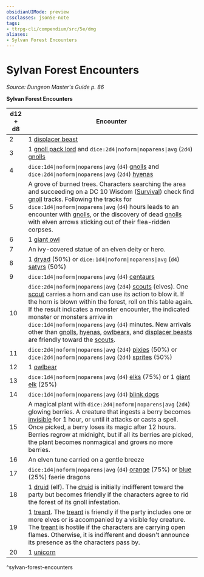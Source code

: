 ```yaml
---
obsidianUIMode: preview
cssclasses: json5e-note
tags:
- ttrpg-cli/compendium/src/5e/dmg
aliases:
- Sylvan Forest Encounters
---
```

# Sylvan Forest Encounters
*Source: Dungeon Master's Guide p. 86* 

**Sylvan Forest Encounters**

| d12 + d8 | Encounter |
|----------|-----------|
| 2 | 1 [displacer beast](/3-Mechanics/CLI/Compendium/bestiary/monstrosity/displacer-beast.md) |
| 3 | 1 [gnoll pack lord](/3-Mechanics/CLI/Compendium/bestiary/humanoid/gnoll-pack-lord.md) and `dice:2d4\|noform\|noparens\|avg` (`2d4`) [gnolls](/3-Mechanics/CLI/Compendium/bestiary/humanoid/gnoll.md) |
| 4 | `dice:1d4\|noform\|noparens\|avg` (`d4`) [gnolls](/3-Mechanics/CLI/Compendium/bestiary/humanoid/gnoll.md) and `dice:2d4\|noform\|noparens\|avg` (`2d4`) [hyenas](/3-Mechanics/CLI/Compendium/bestiary/beast/hyena.md) |
| 5 | A grove of burned trees. Characters searching the area and succeeding on a DC 10 Wisdom ([Survival](/3-Mechanics/CLI/Rules/skills.md#Survival)) check find [gnoll](/3-Mechanics/CLI/Compendium/bestiary/humanoid/gnoll.md) tracks. Following the tracks for `dice:1d4\|noform\|noparens\|avg` (`d4`) hours leads to an encounter with [gnolls](/3-Mechanics/CLI/Compendium/bestiary/humanoid/gnoll.md), or the discovery of dead [gnolls](/3-Mechanics/CLI/Compendium/bestiary/humanoid/gnoll.md) with elven arrows sticking out of their flea-ridden corpses. |
| 6 | 1 [giant owl](/3-Mechanics/CLI/Compendium/bestiary/beast/giant-owl.md) |
| 7 | An ivy-covered statue of an elven deity or hero. |
| 8 | 1 [dryad](/3-Mechanics/CLI/Compendium/bestiary/fey/dryad.md) (50%) or `dice:1d4\|noform\|noparens\|avg` (`d4`) [satyrs](/3-Mechanics/CLI/Compendium/bestiary/fey/satyr.md) (50%) |
| 9 | `dice:1d4\|noform\|noparens\|avg` (`d4`) [centaurs](/3-Mechanics/CLI/Compendium/bestiary/monstrosity/centaur.md) |
| 10 | `dice:2d4\|noform\|noparens\|avg` (`2d4`) [scouts](/3-Mechanics/CLI/Compendium/bestiary/humanoid/scout.md) (elves). One [scout](/3-Mechanics/CLI/Compendium/bestiary/humanoid/scout.md) carries a horn and can use its action to blow it. If the horn is blown within the forest, roll on this table again. If the result indicates a monster encounter, the indicated monster or monsters arrive in `dice:1d4\|noform\|noparens\|avg` (`d4`) minutes. New arrivals other than [gnolls](/3-Mechanics/CLI/Compendium/bestiary/humanoid/gnoll.md), [hyenas](/3-Mechanics/CLI/Compendium/bestiary/beast/hyena.md), [owlbears](/3-Mechanics/CLI/Compendium/bestiary/monstrosity/owlbear.md), and [displacer beasts](/3-Mechanics/CLI/Compendium/bestiary/monstrosity/displacer-beast.md) are friendly toward the [scouts](/3-Mechanics/CLI/Compendium/bestiary/humanoid/scout.md). |
| 11 | `dice:2d4\|noform\|noparens\|avg` (`2d4`) [pixies](/3-Mechanics/CLI/Compendium/bestiary/fey/pixie.md) (50%) or `dice:2d4\|noform\|noparens\|avg` (`2d4`) [sprites](/3-Mechanics/CLI/Compendium/bestiary/fey/sprite.md) (50%) |
| 12 | 1 [owlbear](/3-Mechanics/CLI/Compendium/bestiary/monstrosity/owlbear.md) |
| 13 | `dice:1d4\|noform\|noparens\|avg` (`d4`) [elks](/3-Mechanics/CLI/Compendium/bestiary/beast/elk.md) (75%) or 1 [giant elk](/3-Mechanics/CLI/Compendium/bestiary/beast/giant-elk.md) (25%) |
| 14 | `dice:1d4\|noform\|noparens\|avg` (`d4`) [blink dogs](/3-Mechanics/CLI/Compendium/bestiary/fey/blink-dog.md) |
| 15 | A magical plant with `dice:2d4\|noform\|noparens\|avg` (`2d4`) glowing berries. A creature that ingests a berry becomes [invisible](/3-Mechanics/CLI/Rules/conditions.md#Invisible) for 1 hour, or until it attacks or casts a spell. Once picked, a berry loses its magic after 12 hours. Berries regrow at midnight, but if all its berries are picked, the plant becomes nonmagical and grows no more berries. |
| 16 | An elven tune carried on a gentle breeze |
| 17 | `dice:1d4\|noform\|noparens\|avg` (`d4`) [orange](/3-Mechanics/CLI/Compendium/bestiary/dragon/faerie-dragon-orange.md) (75%) or [blue](/3-Mechanics/CLI/Compendium/bestiary/dragon/faerie-dragon-blue.md) (25%) faerie dragons |
| 18 | 1 [druid](/3-Mechanics/CLI/Compendium/bestiary/humanoid/druid.md) (elf). The [druid](/3-Mechanics/CLI/Compendium/bestiary/humanoid/druid.md) is initially indifferent toward the party but becomes friendly if the characters agree to rid the forest of its gnoll infestation. |
| 19 | 1 [treant](/3-Mechanics/CLI/Compendium/bestiary/plant/treant.md). The [treant](/3-Mechanics/CLI/Compendium/bestiary/plant/treant.md) is friendly if the party includes one or more elves or is accompanied by a visible fey creature. The [treant](/3-Mechanics/CLI/Compendium/bestiary/plant/treant.md) is hostile if the characters are carrying open flames. Otherwise, it is indifferent and doesn't announce its presence as the characters pass by. |
| 20 | 1 [unicorn](/3-Mechanics/CLI/Compendium/bestiary/celestial/unicorn.md) |
^sylvan-forest-encounters